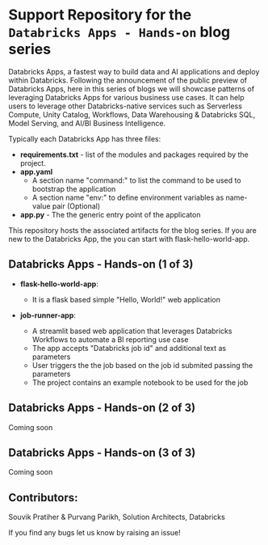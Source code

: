 # Support Repository for the `Databricks Apps - Hands-on` blog series

Databricks Apps, a fastest way to build data and AI applications and deploy within Databricks. Following the announcement of the public preview of Databricks Apps, here in this series of blogs we will showcase patterns of leveraging Databricks Apps for various business use cases. It can help users to leverage other Databricks-native services such as Serverless Compute,  Unity Catalog, Workflows,  Data Warehousing & Databricks SQL, Model Serving, and AI/BI Business Intelligence. 

Typically each Databricks App has three files:
- **requirements.txt** - list of the modules and packages required by the project.
- **app.yaml** 
	- A section name "command:" to list the command to be used to bootstrap the application
	- A section name "env:" to define environment variables as name-value pair (Optional)
- **app.py** - The the generic entry point of the applicaton  

This repository hosts the associated artifacts for the blog series. If you are new to the Databricks App, the you can start with flask-hello-world-app.

## Databricks Apps - Hands-on (1 of 3)
- **flask-hello-world-app**: 
	- It is a flask based simple "Hello, World!" web application
	
- **job-runner-app**: 
	 - A streamlit based web application that leverages Databricks Workflows to automate a BI reporting use case
     - The app accepts "Databricks job id" and additional text as parameters 
     - User triggers the the job based on the job id submited passing the parameters 
     - The project contains an example notebook to be used for the job    

## Databricks Apps - Hands-on (2 of 3)
Coming soon
## Databricks Apps - Hands-on (3 of 3)
Coming soon

## Contributors:

Souvik Pratiher & Purvang Parikh, 
Solution Architects, Databricks

If you find any bugs let us know by raising an issue!

